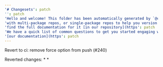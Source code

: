 ```yaml
---
'# Changesets': patch
'': patch
'Hello and welcome! This folder has been automatically generated by `@changesets/cli`, a build tool that works': patch
'with multi-package repos, or single-package repos to help you version and publish your code. You can': patch
'find the full documentation for it [in our repository](https': patch
'We have a quick list of common questions to get you started engaging with this project in': patch
'[our documentation](https': patch
---
```


Revert to ci: remove force option from push (#240)


Reverted changes:
* 
* 

